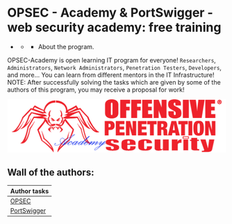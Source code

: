 # OPSEC - Academy & PortSwigger - web security academy: free training

- - - About the program.

OPSEC-Academy is open learning IT program for everyone! `Researchers`, `Administrators`, `Network Administrators`, `Penetration Testers`, `Developers`, and more...
You can learn from different mentors in the IT Infrastructure!
NOTE: After successfully solving the tasks which are given by some of the authors of this program, you may receive a proposal for work!

![](https://github.com/Offensive-Penetration-Security/OPSEC-Academy/blob/main/Docs/logo300-Academy.png)

## Wall of the authors:

| Author tasks | 
| ------------- | 
|[OPSEC](https://github.com/Offensive-Penetration-Security/OPSEC-Academy/tree/main/Authors_of_Tasks/OPSEC) |
|[PortSwigger](https://portswigger.net/web-security/all-labs) | 

